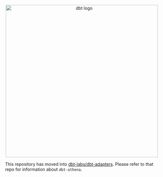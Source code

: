 <!-- markdownlint-disable-next-line MD041 -->
<p align="center">
    <img
    src="https://raw.githubusercontent.com/dbt-labs/dbt/ec7dee39f793aa4f7dd3dae37282cc87664813e4/etc/dbt-logo-full.svg"
      alt="dbt logo" width="500"/>
</p>

This repository has moved into [dbt-labs/dbt-adapters](https://www.github.com/dbt-labs/dbt-adapters).
Please refer to that repo for information about `dbt-athena`.
